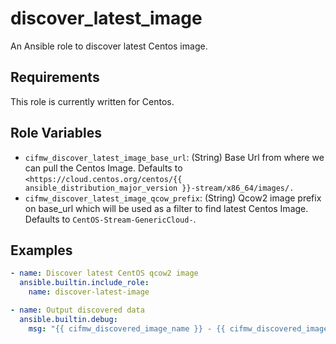 # discover_latest_image

An Ansible role to discover latest Centos image.

## Requirements

This role is currently written for Centos.

## Role Variables

* `cifmw_discover_latest_image_base_url`: (String) Base Url from where we can pull the Centos Image. Defaults to `<https://cloud.centos.org/centos/{{ ansible_distribution_major_version }}-stream/x86_64/images/.`
* `cifmw_discover_latest_image_qcow_prefix`: (String) Qcow2 image prefix on base_url which will be used as a filter to find latest Centos Image. Defaults to `CentOS-Stream-GenericCloud-`.


## Examples

```YAML
- name: Discover latest CentOS qcow2 image
  ansible.builtin.include_role:
    name: discover-latest-image

- name: Output discovered data
  ansible.builtin.debug:
    msg: "{{ cifmw_discovered_image_name }} - {{ cifmw_discovered_image_url }}"
```
